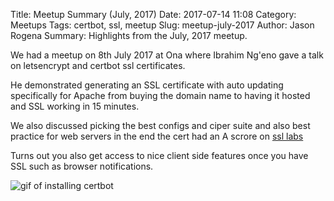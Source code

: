 Title: Meetup Summary (July, 2017)
Date: 2017-07-14 11:08
Category: Meetups
Tags: certbot, ssl, meetup
Slug: meetup-july-2017
Author: Jason Rogena
Summary: Highlights from the July, 2017 meetup.

We had a meetup on 8th July 2017 at Ona where Ibrahim Ng'eno gave a talk on
letsencrypt and certbot ssl certificates.

He demonstrated generating an SSL certificate with auto updating specifically
for Apache from buying the domain name to having it hosted and SSL working in
15 minutes.

We also discussed picking the best configs and ciper suite and also best
practice for web servers in the end the cert had an A scrore on [ssl labs]

Turns out you also get access to nice client side features once you have SSL
such as browser notifications.

![gif of installing certbot][install certbot]


[ssl labs]: https://www.ssllabs.com/ssltest/
[install certbot]: https://media.giphy.com/media/l0Iy1BEYMrCljkKdO/giphy.gif
